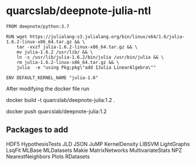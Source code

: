 #  quarcslab/deepnote-julia-ntl

```
FROM deepnote/python:3.7

RUN wget https://julialang-s3.julialang.org/bin/linux/x64/1.6/julia-1.6.2-linux-x86_64.tar.gz && \
    tar -xvzf julia-1.6.2-linux-x86_64.tar.gz && \
    mv julia-1.6.2 /usr/lib/ && \
    ln -s /usr/lib/julia-1.6.2/bin/julia /usr/bin/julia && \
    rm julia-1.6.2-linux-x86_64.tar.gz && \
    julia  -e "using Pkg;pkg\"add IJulia LinearAlgebra\""
    
ENV DEFAULT_KERNEL_NAME "julia-1.6"

```
After modifying the docker file run

docker build -t quarcslab/deepnote-julia:1.2 .

docker push quarcslab/deepnote-julia:1.2



## Packages to add
HDF5 HypothesisTests JLD JSON JuMP KernelDensity LIBSVM LightGraphs LsqFit MLBase MLDatasets Makie MatrixNetworks MultivariateStats NPZ NearestNeighbors Plots RDatasets